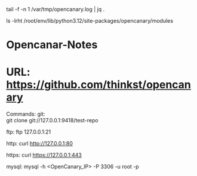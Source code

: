 tail -f -n  1  /var/tmp/opencanary.log  | jq .

ls -lrht    /root/env/lib/python3.12/site-packages/opencanary/modules

# Opencanar-Notes 
# URL: https://github.com/thinkst/opencanary

Commands:
git:  
git clone git://127.0.0.1:9418/test-repo

ftp:
ftp 127.0.0.1:21

http:
curl http://127.0.0.1:80

https:
curl https://127.0.0.1:443

mysql:
mysql -h <OpenCanary_IP> -P 3306 -u root -p

